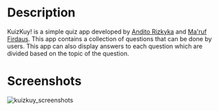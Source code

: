# Description
KuizKuy! is a simple quiz app developed by [Andito Rizkyka](https://github.com/anditorizkyka) and [Ma'ruf Firdaus](https://github.com/maruffirdaus). This app contains a collection of questions that can be done by users. This app can also display answers to each question which are divided based on the topic of the question.
# Screenshots
![kuizkuy_screenshots](https://github.com/maruffirdaus/kuizkuy/assets/98886727/d746a183-43ac-400c-8119-411885b84c35)
